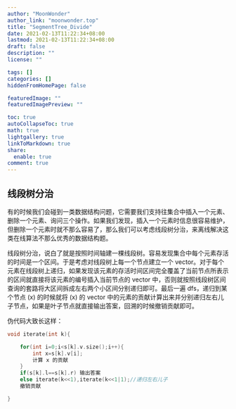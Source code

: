 ```yaml
---
author: "MoonWonder"
author_link: "moonwonder.top"
title: "SegmentTree_Divide"
date: 2021-02-13T11:22:34+08:00
lastmod: 2021-02-13T11:22:34+08:00
draft: false
description: ""
license: ""

tags: []
categories: []
hiddenFromHomePage: false

featuredImage: ""
featuredImagePreview: ""

toc: true
autoCollapseToc: true
math: true
lightgallery: true
linkToMarkdown: true
share:
  enable: true
comment: true
---
```


## 线段树分治

有的时候我们会碰到一类数据结构问题，它需要我们支持往集合中插入一个元素、删除一个元素、询问三个操作。如果我们发现，插入一个元素时信息很容易维护，但删除一个元素时就不那么容易了，那么我们可以考虑线段树分治，来离线解决这类在线算法不那么优秀的数据结构题。

线段树分治，说白了就是按照时间轴建一棵线段树。容易发现集合中每个元素存活的时间是一个区间。于是考虑对线段树上每一个节点建立一个 vector。对于每个元素在线段树上递归，如果发现该元素的存活时间区间完全覆盖了当前节点所表示的区间就直接将该元素的编号插入当前节点的 vector 中，否则就按照线段树区间查询的套路将大区间拆成左右两个小区间分别递归即可。最后一遍 dfs，递归到某个节点 \(x\) 的时候就将 \(x\) 的 vector 中的元素的贡献计算出来并分别递归左右儿子节点，如果是叶子节点就直接输出答案，回溯的时候撤销贡献即可。

伪代码大致长这样：

``` cpp
void iterate(int k){

	for(int i=0;i<s[k].v.size();i++){
		int x=s[k].v[i];
		计算 x 的贡献
	}
	if(s[k].l==s[k].r) 输出答案
	else iterate(k<<1),iterate(k<<1|1);//递归左右儿子
	撤销贡献

}
```
